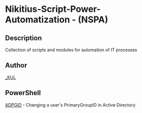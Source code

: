 ﻿# Nikitius-Script-Power-Automatization - (NSPA)

## Description
Collection of scripts and modules for automation of IT processes

## Author
[_KUL](https://github.com/isKUL)

## PowerShell
[ADPGID](ADPGID/README.md) - Changing a user's PrimaryGroupID in Active Directory
